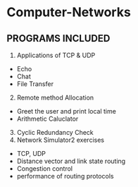 # Computer-Networks

## PROGRAMS INCLUDED
1. Applications of TCP & UDP
  * Echo 
  * Chat 
  * File Transfer
2. Remote method Allocation
 * Greet the user and print local time
 * Arithmetic Caluclator
3. Cyclic Redundancy Check
4. Network Simulator2 exercises
  * TCP, UDP
  * Distance vector and link state routing
  * Congestion control 
  * performance of routing protocols

